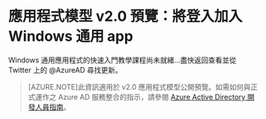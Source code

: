 <properties
	pageTitle="應用程式模型 v2.0 | Microsoft Azure"
	description="如何建置可使用個人 Microsoft 帳戶及工作或學校帳戶登入使用者的 Windows 通用 app。"
	services="active-directory"
	documentationCenter=""
	authors="dstrockis"
	manager="mbaldwin"
	editor=""/>

<tags
	ms.service="active-directory"
	ms.workload="identity"
	ms.topic="article"
  ms.tgt_pltfrm="mobile-windows-store"
	ms.devlang="dotnet"
	ms.date="08/12/2015"
	ms.author="dastrock"/>

  # 應用程式模型 v2.0 預覽：將登入加入 Windows 通用 app

  Windows 通用應用程式的快速入門教學課程尚未就緒…盡快返回查看並從 Twitter 上的 @AzureAD 尋找更新。

  >[AZURE.NOTE]此資訊適用於 v2.0 應用程式模型公開預覽。如需如何與正式運作之 Azure AD 服務整合的指示，請參閱 [Azure Active Directory 開發人員指南](active-directory-developers-guide.md)。

<!---HONumber=August15_HO7-->